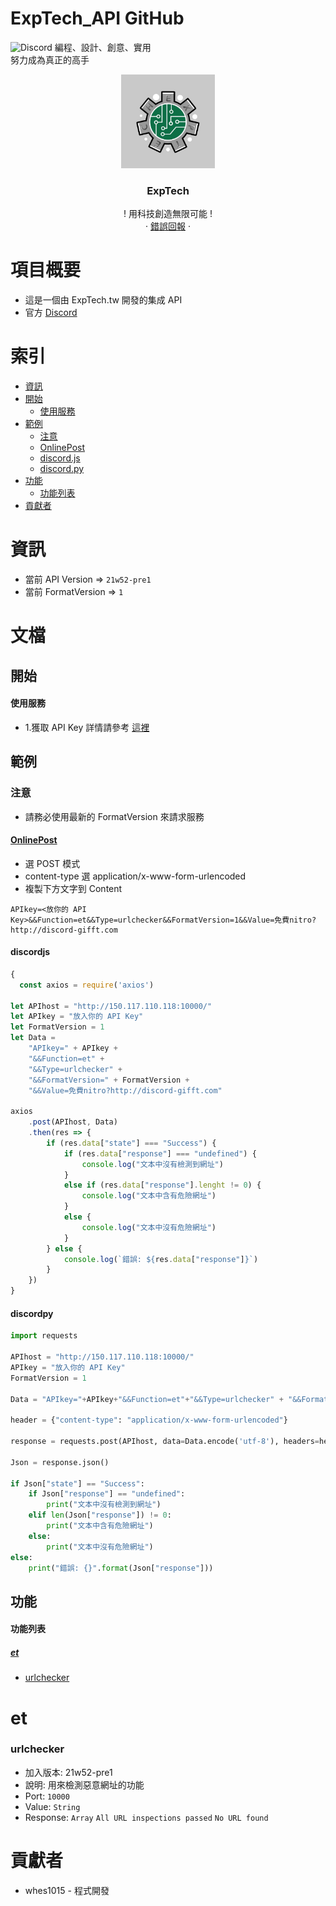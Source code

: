 # ExpTech_API GitHub
<img alt="Discord" src="https://img.shields.io/discord/857181425908318218">
編程、設計、創意、實用
<br>
努力成為真正的高手
<br />
<p align="center">
  <a href="https://github.com/ExpTech-tw/Example/">
    <img src="image/ExpTech.png" alt="ExpTech" width="150" height="150">
  </a>
  <h3 align="center">ExpTech</h3>
  <p align="center">
    ! 用科技創造無限可能 !
    <br />
    ·
    <a href="https://github.com/ExpTech-tw/Example/issues">錯誤回報</a>
    ·
  </p>
</p>

# 項目概要
* 這是一個由 ExpTech.tw 開發的集成 API
* 官方 [Discord](https://discord.gg/rkPu3msUf3)

# 索引
- [資訊](#資訊)
- [開始](#開始)
  - [使用服務](#使用服務)
- [範例](#範例)
  - [注意](#注意)
  - [OnlinePost](#OnlinePost)
  - [discord.js](#discordjs)
  - [discord.py](#discordpy)
- [功能](#功能)
  - [功能列表](#功能列表)
- [貢獻者](#貢獻者)

# 資訊
- 當前 API Version => ```21w52-pre1```
- 當前 FormatVersion => ```1```

# 文檔
## 開始
#### 使用服務
* 1.獲取 API Key 詳情請參考 [這裡](https://github.com/ExpTechTW/ExpTech_Discord_Bot)

## 範例
### 注意
- 請務必使用最新的 FormatVersion 來請求服務

#### [OnlinePost](https://reqbin.com/)
- 選 POST 模式
- content-type 選 application/x-www-form-urlencoded
- 複製下方文字到 Content
```
APIkey=<放你的 API Key>&&Function=et&&Type=urlchecker&&FormatVersion=1&&Value=免費nitro?http://discord-gifft.com
```

#### discordjs
```javascript
{
  const axios = require('axios')

let APIhost = "http://150.117.110.118:10000/"
let APIkey = "放入你的 API Key"
let FormatVersion = 1
let Data =
    "APIkey=" + APIkey +
    "&&Function=et" +
    "&&Type=urlchecker" +
    "&&FormatVersion=" + FormatVersion +
    "&&Value=免費nitro?http://discord-gifft.com"

axios
    .post(APIhost, Data)
    .then(res => {
        if (res.data["state"] === "Success") {
            if (res.data["response"] === "undefined") {
                console.log("文本中沒有檢測到網址")
            }
            else if (res.data["response"].lenght != 0) {
                console.log("文本中含有危險網址")
            }
            else {
                console.log("文本中沒有危險網址")
            }
        } else {
            console.log(`錯誤: ${res.data["response"]}`)
        }
    })
}
```

#### discordpy
```python
import requests

APIhost = "http://150.117.110.118:10000/"
APIkey = "放入你的 API Key"
FormatVersion = 1

Data = "APIkey="+APIkey+"&&Function=et"+"&&Type=urlchecker" + "&&FormatVersion=" + FormatVersion + "&&Value=免費nitro?http://discord-gifft.com"

header = {"content-type": "application/x-www-form-urlencoded"}

response = requests.post(APIhost, data=Data.encode('utf-8'), headers=header, verify=False)

Json = response.json()

if Json["state"] == "Success":
    if Json["response"] == "undefined":
        print("文本中沒有檢測到網址")
    elif len(Json["response"]) != 0:
        print("文本中含有危險網址")
    else:
        print("文本中沒有危險網址")
else:
    print("錯誤: {}".format(Json["response"]))

```

## 功能
#### 功能列表
##### [et](#et)
- [urlchecker](#urlchecker)

# et
### urlchecker
- 加入版本: 21w52-pre1
- 說明: 用來檢測惡意網址的功能
- Port: ```10000```
- Value: ```String```
- Response: ```Array``` ```All URL inspections passed``` ```No URL found```

# 貢獻者
* whes1015 - 程式開發
